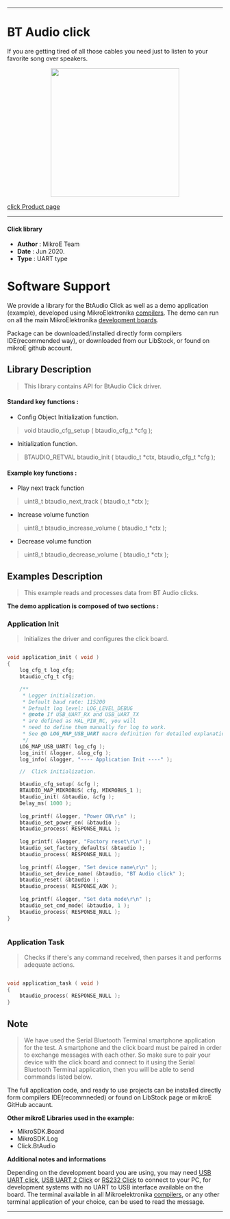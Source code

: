 
---
# BT Audio click

If you are getting tired of all those cables you need just to listen to your favorite song over speakers.

<p align="center">
  <img src="https://download.mikroe.com/images/click_for_ide/btaudio_click.png" height=300px>
</p>

[click Product page](https://www.mikroe.com/bt-audio-click)

---


#### Click library 

- **Author**        : MikroE Team
- **Date**          : Jun 2020.
- **Type**          : UART type


# Software Support

We provide a library for the BtAudio Click 
as well as a demo application (example), developed using MikroElektronika 
[compilers](https://shop.mikroe.com/compilers). 
The demo can run on all the main MikroElektronika [development boards](https://shop.mikroe.com/development-boards).

Package can be downloaded/installed directly form compilers IDE(recommended way), or downloaded from our LibStock, or found on mikroE github account. 

## Library Description

> This library contains API for BtAudio Click driver.

#### Standard key functions :

- Config Object Initialization function.
> void btaudio_cfg_setup ( btaudio_cfg_t *cfg ); 
 
- Initialization function.
> BTAUDIO_RETVAL btaudio_init ( btaudio_t *ctx, btaudio_cfg_t *cfg );

#### Example key functions :

- Play next track function
> uint8_t btaudio_next_track ( btaudio_t *ctx );
 
- Increase volume function
> uint8_t btaudio_increase_volume ( btaudio_t *ctx );

- Decrease volume function
> uint8_t btaudio_decrease_volume ( btaudio_t *ctx );

## Examples Description

> This example reads and processes data from BT Audio clicks.

**The demo application is composed of two sections :**

### Application Init 

> Initializes the driver and configures the click board.

```c

void application_init ( void )
{
    log_cfg_t log_cfg;
    btaudio_cfg_t cfg;

    /** 
     * Logger initialization.
     * Default baud rate: 115200
     * Default log level: LOG_LEVEL_DEBUG
     * @note If USB_UART_RX and USB_UART_TX 
     * are defined as HAL_PIN_NC, you will 
     * need to define them manually for log to work. 
     * See @b LOG_MAP_USB_UART macro definition for detailed explanation.
     */
    LOG_MAP_USB_UART( log_cfg );
    log_init( &logger, &log_cfg );
    log_info( &logger, "---- Application Init ----" );

    //  Click initialization.

    btaudio_cfg_setup( &cfg );
    BTAUDIO_MAP_MIKROBUS( cfg, MIKROBUS_1 );
    btaudio_init( &btaudio, &cfg );
    Delay_ms( 1000 );
    
    log_printf( &logger, "Power ON\r\n" );
    btaudio_set_power_on( &btaudio );
    btaudio_process( RESPONSE_NULL );
    
    log_printf( &logger, "Factory reset\r\n" );
    btaudio_set_factory_defaults( &btaudio );
    btaudio_process( RESPONSE_NULL );
    
    log_printf( &logger, "Set device name\r\n" );
    btaudio_set_device_name( &btaudio, "BT Audio click" );
    btaudio_reset( &btaudio );
    btaudio_process( RESPONSE_AOK );
    
    log_printf( &logger, "Set data mode\r\n" );
    btaudio_set_cmd_mode( &btaudio, 1 );
    btaudio_process( RESPONSE_NULL );
}
  
```

### Application Task

> Checks if there's any command received, then parses it and performs adequate actions.

```c

void application_task ( void )
{
    btaudio_process( RESPONSE_NULL );
} 

```

## Note

> We have used the Serial Bluetooth Terminal smartphone application for the test. 
> A smartphone and the click board must be paired in order to exchange messages
> with each other. So make sure to pair your device with the click board and
> connect to it using the Serial Bluetooth Terminal application, then you will be able 
> to send commands listed below.

The full application code, and ready to use projects can be  installed directly form compilers IDE(recommneded) or found on LibStock page or mikroE GitHub accaunt.

**Other mikroE Libraries used in the example:** 

- MikroSDK.Board
- MikroSDK.Log
- Click.BtAudio

**Additional notes and informations**

Depending on the development board you are using, you may need 
[USB UART click](https://shop.mikroe.com/usb-uart-click), 
[USB UART 2 Click](https://shop.mikroe.com/usb-uart-2-click) or 
[RS232 Click](https://shop.mikroe.com/rs232-click) to connect to your PC, for 
development systems with no UART to USB interface available on the board. The 
terminal available in all Mikroelektronika 
[compilers](https://shop.mikroe.com/compilers), or any other terminal application 
of your choice, can be used to read the message.



---

